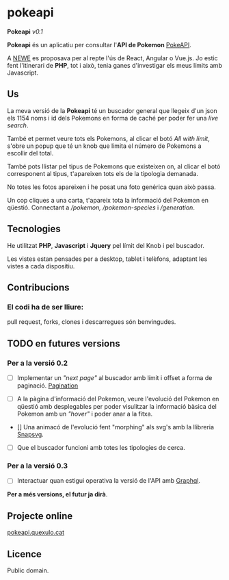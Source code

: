 # pokeapi

**Pokeapi** *v0.1*

**Pokeapi** és un aplicatiu per consultar l'**API de Pokemon** [PokeAPI](https://pokeapi.co/).

A [NEWE](https://nuwe.io/challenge/repte-4-utilitzar-api) es proposava per al repte l'ús de React, Angular o Vue.js. Jo estic fent l'itinerari de **PHP**, tot i això, tenia ganes d'investigar els meus límits amb Javascript.

## Us

La meva versió de la **Pokeapi** té un buscador general que llegeix d'un json els 1154 noms i id dels Pokemons en forma de caché per poder fer una *live search*. 

També et permet veure tots els Pokemons, al clicar el botó *All with limit*, s'obre un popup que té un knob que limita el número de Pokemons a escollir del total.

També pots llistar pel tipus de Pokemons que existeixen on, al clicar el botó corresponent al tipus, t'apareixen tots els de la tipologia demanada. 

No totes les fotos apareixen i he posat una foto genérica quan això passa.

Un cop cliques a una carta, t'apareix tota la informació del Pokemon en qüestió. Connectant a */pokemon, /pokemon-species* i */generation*.

## Tecnologies

He utilitzat **PHP**, **Javascript** i **Jquery** pel límit del Knob i pel buscador.

Les vistes estan pensades per a desktop, tablet i telèfons, adaptant les vistes a cada dispositiu.

## Contribucions

### **El codi ha de ser lliure**: 
pull request, forks, clones i descarregues són benvingudes.

## TODO en futures versions

### Per a la versió 0.2

- [ ] Implementar un *"next page"* al buscador amb límit i offset a forma de paginació. [Pagination](https://pokeapi.co/docs/v2#resource-listspagination-section)

- [ ] A la pàgina d'informació del Pokemon, veure l'evolució del Pokemon en qüestió amb desplegables per poder visulitzar la informació bàsica del Pokemon amb un *"hover"* i poder anar a la fitxa. 

- [] Una animacó de l'evolució fent "morphing" als svg's amb la llibreria [Snapsvg](http://snapsvg.io/). 

- [ ] Que el buscador funcioni amb totes les tipologies de cerca.

### Per a la versió 0.3

- [ ] Interactuar quan estigui operativa la versió de l'API amb [Graphql](https://pokeapi.co/docs/graphql).

**Per a més versions, el futur ja dirà**.

## Projecte online

[pokeapi.quexulo.cat](https://pokeapi.quexulo.cat/)

## Licence

Public domain.

